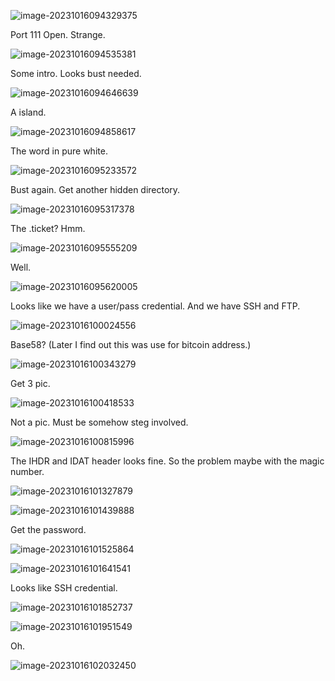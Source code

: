 ![image-20231016094329375](./assets/image-20231016094329375.png)

Port 111 Open. Strange.

![image-20231016094535381](./assets/image-20231016094535381.png)

Some intro. Looks bust needed.

![image-20231016094646639](./assets/image-20231016094646639.png)

A island.

![image-20231016094858617](./assets/image-20231016094858617.png)

The word in pure white.

![image-20231016095233572](./assets/image-20231016095233572.png)

Bust again. Get another hidden directory.

![image-20231016095317378](./assets/image-20231016095317378.png)

The .ticket? Hmm.

![image-20231016095555209](./assets/image-20231016095555209.png)

Well.

![image-20231016095620005](./assets/image-20231016095620005.png)

Looks like we have a user/pass credential. And we have SSH and FTP.

![image-20231016100024556](./assets/image-20231016100024556.png)

Base58? (Later I find out this was use for bitcoin address.)

![image-20231016100343279](./assets/image-20231016100343279.png)

Get 3 pic.

![image-20231016100418533](./assets/image-20231016100418533.png)

Not a pic. Must be somehow steg involved.

![image-20231016100815996](./assets/image-20231016100815996.png)

The IHDR and IDAT header looks fine. So the problem maybe with the magic number.

![image-20231016101327879](./assets/image-20231016101327879.png)

![image-20231016101439888](./assets/image-20231016101439888.png)

Get the password.

![image-20231016101525864](./assets/image-20231016101525864.png)

![image-20231016101641541](./assets/image-20231016101641541.png)

Looks like SSH credential.

![image-20231016101852737](./assets/image-20231016101852737.png)

![image-20231016101951549](./assets/image-20231016101951549.png)

Oh.

![image-20231016102032450](./assets/image-20231016102032450.png)



